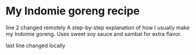# My Indomie goreng recipe
line 2 changed remotely
A step-by-step explanation of how I usually make my Indomie goreng. Uses sweet soy sauce and sambal for extra flavor.

last line changed locally